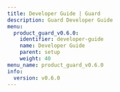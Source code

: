 ```yaml
---
title: Developer Guide | Guard
description: Guard Developer Guide
menu:
  product_guard_v0.6.0:
    identifier: developer-guide
    name: Developer Guide
    parent: setup
    weight: 40
menu_name: product_guard_v0.6.0
info:
  version: v0.6.0
---
```


